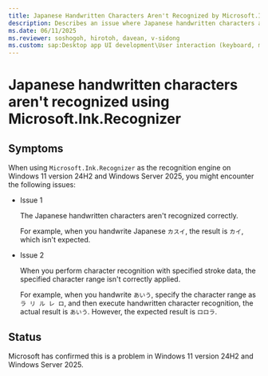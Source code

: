 ```yaml
---
title: Japanese Handwritten Characters Aren't Recognized by Microsoft.Ink.Recognizer
description: Describes an issue where Japanese handwritten characters aren't recognized using Microsoft.Ink.Recognizer on Windows 11 version 24H2 and Windows Server 2025.
ms.date: 06/11/2025
ms.reviewer: soshogoh, hirotoh, davean, v-sidong
ms.custom: sap:Desktop app UI development\User interaction (keyboard, mouse, pen and touch)
---
```

# Japanese handwritten characters aren't recognized using Microsoft.Ink.Recognizer

## Symptoms

When using `Microsoft.Ink.Recognizer` as the recognition engine on Windows 11 version 24H2 and Windows Server 2025, you might encounter the following issues:

- Issue 1

  The Japanese handwritten characters aren't recognized correctly.

  For example, when you handwrite Japanese `カスイ`, the result is `カイ`, which isn't expected.

- Issue 2

  When you perform character recognition with specified stroke data, the specified character range isn't correctly applied.

  For example, when you handwrite `あいう`, specify the character range as `ラ リ ル レ ロ`, and then execute handwritten character recognition, the actual result is `あいう`. However, the expected result is `ロロラ`.

## Status

Microsoft has confirmed this is a problem in Windows 11 version 24H2 and Windows Server 2025.
